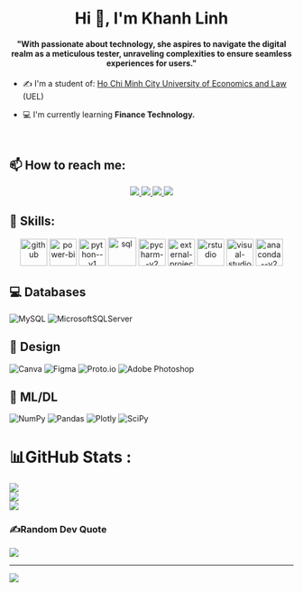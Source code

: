 <h1 align="center">Hi 👋, I'm Khanh Linh</h1>
<p align="center">
  <h4 align="center">"With passionate about technology, she aspires to navigate the digital realm as a meticulous tester, unraveling complexities to ensure seamless experiences for users." </h4>
</p>

- ✍ I'm a student of: [Ho Chi Minh City University of Economics and Law](https://uel.edu.vn/) (UEL)

- 💻 I'm currently learning **Finance Technology.**
<br />

## 📫 How to reach me:
<p align="center">
  <a href="https://www.facebook.com/duongkhanhlinh275" alt="Facebook">
    <img src="https://img.icons8.com/fluent/48/000000/facebook-new.png" target="_blank" />
  </a> 
  <a href="https://github.com/KhanhLinh2705" alt="Github">
    <img src="https://img.icons8.com/fluent/48/000000/github.png"/>
  </a> 
  <a href="mailto:duongkhanhlinh328@gmail.com" alt="Email">
    <img src="https://img.icons8.com/fluent/48/000000/mailing.png"/>
  </a>
  <a href="https://www.linkedin.com/in/kh%C3%A1nh-linh-d%C6%B0%C6%A1ng-65b40629b/" alt="linkedin">
    <img src="https://img.icons8.com/fluent/48/000000/linkedin.png"/>
  </a>
  
## 🌟 Skills:
<p align="center">
 <img width="48" height="48" src="https://img.icons8.com/fluency/48/github.png" alt="github"/>
 <img width="48" height="48" src="https://img.icons8.com/color/48/power-bi.png" alt="power-bi"/>
 <img width="48" height="48" src="https://img.icons8.com/color/48/python--v1.png" alt="python--v1"/>
 <img width="50" height="50" src="https://img.icons8.com/ios/50/sql.png" alt="sql"/>
 <img width="48" height="48" src="https://img.icons8.com/color/48/pycharm--v2.png" alt="pycharm--v2"/>
 <img width="48" height="48" src="https://img.icons8.com/external-tal-revivo-color-tal-revivo/48/external-project-jupyter-a-nonprofit-organization-created-to-open-source-software-logo-color-tal-revivo.png" alt="external-project-jupyter-a-nonprofit-organization-created-to-open-source-software-logo-color-tal-revivo"/>
 <img width="48" height="48" src="https://img.icons8.com/fluency/48/rstudio.png" alt="rstudio"/>
 <img width="48" height="48" src="https://img.icons8.com/color/48/visual-studio-code-2019.png" alt="visual-studio-code-2019"/>
 <img width="48" height="48" src="https://img.icons8.com/fluency/48/anaconda--v2.png" alt="anaconda--v2"/>


## 💻 Databases
![MySQL](https://img.shields.io/badge/mysql-%2300f.svg?style=for-the-badge&logo=mysql&logoColor=white) ![MicrosoftSQLServer](https://img.shields.io/badge/Microsoft%20SQL%20Sever-CC2927?style=for-the-badge&logo=microsoft%20sql%20server&logoColor=white)

## 🎨 Design
![Canva](https://img.shields.io/badge/Canva-%2300C4CC.svg?style=for-the-badge&logo=Canva&logoColor=white) 	![Figma](https://img.shields.io/badge/figma-%23F24E1E.svg?style=for-the-badge&logo=figma&logoColor=white) ![Proto.io](https://img.shields.io/badge/Proto.io-161637?style=for-the-badge&logo=proto.io&logoColor=00e5ff) ![Adobe Photoshop](https://img.shields.io/badge/adobephotoshop-%2331A8FF.svg?style=for-the-badge&logo=adobephotoshop&logoColor=white) 

## 🏨 ML/DL
![NumPy](https://img.shields.io/badge/numpy-%23013243.svg?style=for-the-badge&logo=numpy&logoColor=white) ![Pandas](https://img.shields.io/badge/pandas-%23150458.svg?style=for-the-badge&logo=pandas&logoColor=white) ![Plotly](https://img.shields.io/badge/Plotly-%233F4F75.svg?style=for-the-badge&logo=plotly&logoColor=white) ![SciPy](https://img.shields.io/badge/SciPy-%230C55A5.svg?style=for-the-badge&logo=scipy&logoColor=%white)

# 📊GitHub Stats :
![](https://github-readme-stats.vercel.app/api?username=KhanhLinh2705&theme=radical&hide_border=false&include_all_commits=false&count_private=false)<br/>
![](https://github-readme-streak-stats.herokuapp.com/?user=KhanhLinh2705&theme=radical&hide_border=false)<br/>
![](https://github-readme-stats.vercel.app/api/top-langs/?username=KhanhLinh2705&theme=radical&hide_border=false&include_all_commits=false&count_private=false&layout=compact)

### ✍️Random Dev Quote
![](https://quotes-github-readme.vercel.app/api?type=horizontal&theme=radical)

---
[![](https://visitcount.itsvg.in/api?id=KhanhLinh2705&icon=0&color=0)](https://visitcount.itsvg.in)



  
